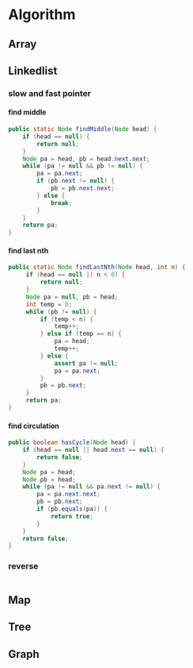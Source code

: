 # Algorithm
## Array
## Linkedlist
### slow and fast pointer
#### find middle
```java
public static Node findMiddle(Node head) {
    if (head == null) {
        return null;
    }
    Node pa = head, pb = head.next.next;
    while (pa != null && pb != null) {
        pa = pa.next;
        if (pb.next != null) {
            pb = pb.next.next;
        } else {
            break;
        }
    }
    return pa;
}
```
#### find last nth
```java
public static Node findLastNth(Node head, int n) {  
	 if (head == null || n < 0) {  
		 return null;  
	 }  
	 Node pa = null, pb = head;  
	 int temp = 0;  
	 while (pb != null) {  
		 if (temp < n) {  
			 temp++;  
		 } else if (temp == n) {  
			 pa = head;  
			 temp++;  
		 } else {  
			 assert pa != null;  
			 pa = pa.next;  
		 }  
		 pb = pb.next;  
	 }  
	 return pa;  
}
```
#### find circulation
```java
public boolean hasCycle(Node head) {  
	if (head == null || head.next == null) {  
		return false;  
	}  
	Node pa = head;  
	Node pb = head;  
	while (pa != null && pa.next != null) {  
		pa = pa.next.next;  
		pb = pb.next;  
		if (pb.equals(pa)) {  
			return true;  
		}  
	} 
	return false;  
}
```
### reverse
```java

```
## Map

## Tree
## Graph
